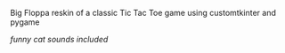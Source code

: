   Big Floppa reskin of a classic Tic Tac Toe game using customtkinter and pygame
  
  *funny cat sounds included*
